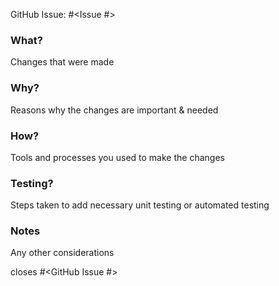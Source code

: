 GitHub Issue: #<Issue #>

### What?
Changes that were made

### Why?
Reasons why the changes are important & needed

### How?
Tools and processes you used to make the changes

### Testing?
Steps taken to add necessary unit testing or automated testing

### Notes
Any other considerations

closes #<GitHub Issue #>

